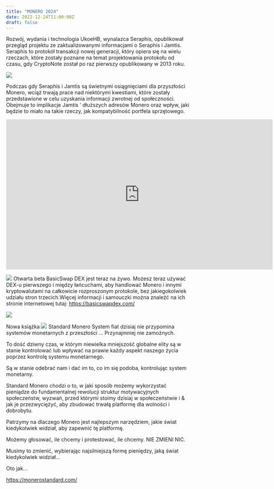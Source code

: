 ```yaml
---
title: "MONERO 2024"
date: 2022-12-24T11:00:00Z
draft: false
---
```

Rozwój, wydania i technologia
UkoeHB, wynalazca Seraphis, opublikował przegląd projektu ze zaktualizowanymi informacjami o Seraphis i Jamtis. Seraphis to protokół transakcji nowej generacji, który opiera się na wielu rzeczach, które zostały poznane na temat projektowania protokołu od czasu, gdy CryptoNote został po raz pierwszy opublikowany w 2013 roku.

![](https://substackcdn.com/image/fetch/f_auto,q_auto:good,fl_progressive:steep/https%3A%2F%2Fbucketeer-e05bbc84-baa3-437e-9518-adb32be77984.s3.amazonaws.com%2Fpublic%2Fimages%2F0ee3bb74-c78f-4c83-9ead-0a31db6e210e_1839x341.png)

Podczas gdy Seraphis i Jamtis są świetnymi osiągnięciami dla przyszłości Monero, wciąż trwają prace nad niektórymi kwestiami, które zostały przedstawione w celu uzyskania informacji zwrotnej od społeczności. Obejmuje to implikacje Jamtis ’ dłuższych adresów Monero oraz wpływ, jaki będzie to miało na takie rzeczy, jak kompatybilność portfela sprzętowego.

<iframe width="728" height="410" src="https://www.youtube.com/embed/xGEBRQU1lzw" title="Justin Berman - Seraphis/Jamtis: Feature overview of the proposed upgrade to Monero" frameborder="0" allow="accelerometer; autoplay; clipboard-write; encrypted-media; gyroscope; picture-in-picture" allowfullscreen></iframe>

![](https://substackcdn.com/image/fetch/f_auto,q_auto:good,fl_progressive:steep/https%3A%2F%2Fbucketeer-e05bbc84-baa3-437e-9518-adb32be77984.s3.amazonaws.com%2Fpublic%2Fimages%2F4bb10532-eba0-42fb-9174-8de8dc36cd25_973x307.png)
Otwarta beta BasicSwap DEX jest teraz na żywo. Możesz teraz używać DEX-u pierwszego i między łańcuchami, aby handlować Monero i innymi kryptowalutami na całkowicie rozproszonym protokole, bez jakiegokolwiek udziału stron trzecich.Więcej informacji i samouczki można znaleźć na ich stronie internetowej tutaj: https://basicswapdex.com/

![](https://substackcdn.com/image/fetch/w_600,c_limit,f_webp,q_auto:good,fl_progressive:steep/https%3A%2F%2Fpbs.substack.com%2Fmedia%2FFjdqE_AWAAAbbv3.jpg)

Nowa książka
![](https://monerostandard.com/wp-content/uploads/2022/12/Hardcover.png)
Standard Monero
System fiat dzisiaj nie przypomina systemów monetarnych z przeszłości ... Przynajmniej nie zamożnych.

To dość dziwny czas, w którym niewielka mniejszość globalne elity są w stanie kontrolować lub wpływać na prawie każdy aspekt naszego życia poprzez kontrolę systemu monetarnego.

Są w stanie odebrać nam i dać im to, co im się podoba, kontrolując system monetarny.

Standard Monero chodzi o to, w jaki sposób możemy wykorzystać pieniądze do fundamentalnej rewolucji struktur motywacyjnych społeczeństw, wyzwań, przed którymi stoimy dzisiaj w społeczeństwie i & jak je przezwyciężyć, aby zbudować trwałą platformę dla wolności i dobrobytu.

Patrzymy na dlaczego Monero jest najlepszym narzędziem, jakie świat kiedykolwiek widział, aby zapewnić tę platformę.

Możemy głosować, ile chcemy i protestować, ile chcemy. NIE ZMIENI NIC. 

Musimy to zmienić, wybierając najsilniejszą formę pieniędzy, jaką świat kiedykolwiek widział…

Oto jak…

https://monerostandard.com/
